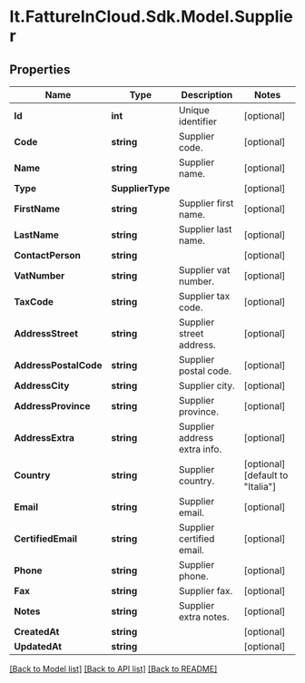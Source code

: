 # It.FattureInCloud.Sdk.Model.Supplier

## Properties

Name | Type | Description | Notes
------------ | ------------- | ------------- | -------------
**Id** | **int** | Unique identifier | [optional] 
**Code** | **string** | Supplier code. | [optional] 
**Name** | **string** | Supplier name. | [optional] 
**Type** | **SupplierType** |  | [optional] 
**FirstName** | **string** | Supplier first name. | [optional] 
**LastName** | **string** | Supplier last name. | [optional] 
**ContactPerson** | **string** |  | [optional] 
**VatNumber** | **string** | Supplier vat number. | [optional] 
**TaxCode** | **string** | Supplier tax code. | [optional] 
**AddressStreet** | **string** | Supplier street address. | [optional] 
**AddressPostalCode** | **string** | Supplier postal code. | [optional] 
**AddressCity** | **string** | Supplier city. | [optional] 
**AddressProvince** | **string** | Supplier province. | [optional] 
**AddressExtra** | **string** | Supplier address extra info. | [optional] 
**Country** | **string** | Supplier country. | [optional] [default to "Italia"]
**Email** | **string** | Supplier email. | [optional] 
**CertifiedEmail** | **string** | Supplier certified email. | [optional] 
**Phone** | **string** | Supplier phone. | [optional] 
**Fax** | **string** | Supplier fax. | [optional] 
**Notes** | **string** | Supplier extra notes. | [optional] 
**CreatedAt** | **string** |  | [optional] 
**UpdatedAt** | **string** |  | [optional] 

[[Back to Model list]](../README.md#documentation-for-models) [[Back to API list]](../README.md#documentation-for-api-endpoints) [[Back to README]](../README.md)

